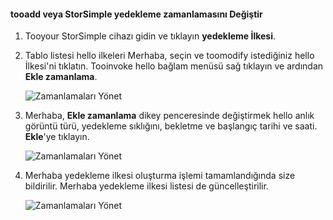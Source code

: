 
<!--author=alkohli last changed: 01/02/17-->

#### <a name="tooadd-or-modify-a-storsimple-backup-schedule"></a>tooadd veya StorSimple yedekleme zamanlamasını Değiştir

1. Tooyour StorSimple cihazı gidin ve tıklayın **yedekleme İlkesi**.

2. Tablo listesi hello ilkeleri Merhaba, seçin ve toomodify istediğiniz hello İlkesi'ni tıklatın. Tooinvoke hello bağlam menüsü sağ tıklayın ve ardından **Ekle zamanlama**.

    ![Zamanlamaları Yönet](./media/storsimple-8000-add-modify-backup-schedule-u2/addschedule1.png)

3. Merhaba, **Ekle zamanlama** dikey penceresinde değiştirmek hello anlık görüntü türü, yedekleme sıklığını, bekletme ve başlangıç tarihi ve saati. **Ekle**'ye tıklayın.

    ![Zamanlamaları Yönet](./media/storsimple-8000-add-modify-backup-schedule-u2/addschedule5.png)

4. Merhaba yedekleme ilkesi oluşturma işlemi tamamlandığında size bildirilir. Merhaba yedekleme ilkesi listesi de güncelleştirilir.

    ![Zamanlamaları Yönet](./media/storsimple-8000-add-modify-backup-schedule-u2/addschedule4.png)

